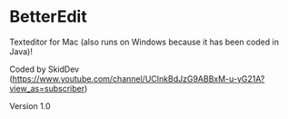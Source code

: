 # BetterEdit
Texteditor for Mac (also runs on Windows because it has been coded in Java)!

Coded by SkidDev (https://www.youtube.com/channel/UCInkBdJzG9ABBxM-u-yG21A?view_as=subscriber)

Version 1.0
